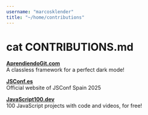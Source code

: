 ```yaml
---
username: "marcosklender"
title: "~/home/contributions"
---
```


# cat CONTRIBUTIONS.md

[**AprendiendoGit.com**](https://aprendiendogit.com/)\
A classless framework for a perfect dark mode!

[**JSConf.es**](https://www.jsconf.es/)\
Official website of JSConf Spain 2025

[**JavaScript100.dev**](https://www.javascript100.dev/)\
100 JavaScript projects with code and videos, for free!
